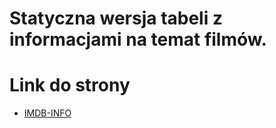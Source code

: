 # Statyczna wersja tabeli z informacjami na temat filmów.

# Link do strony
- [IMDB-INFO](https://imdb-info.app/)
